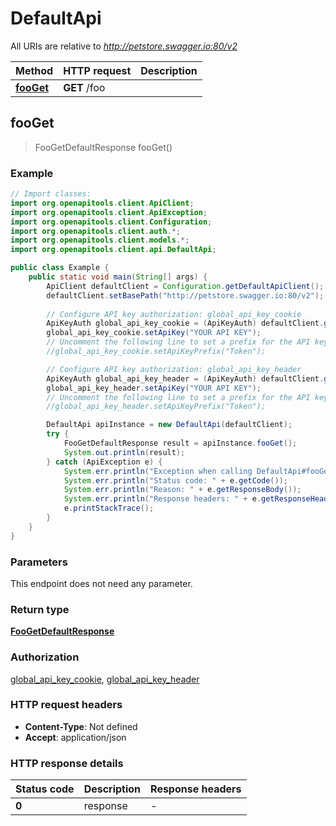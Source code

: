 # DefaultApi

All URIs are relative to *http://petstore.swagger.io:80/v2*

| Method | HTTP request | Description |
|------------- | ------------- | -------------|
| [**fooGet**](DefaultApi.md#fooGet) | **GET** /foo |  |



## fooGet

> FooGetDefaultResponse fooGet()



### Example

```java
// Import classes:
import org.openapitools.client.ApiClient;
import org.openapitools.client.ApiException;
import org.openapitools.client.Configuration;
import org.openapitools.client.auth.*;
import org.openapitools.client.models.*;
import org.openapitools.client.api.DefaultApi;

public class Example {
    public static void main(String[] args) {
        ApiClient defaultClient = Configuration.getDefaultApiClient();
        defaultClient.setBasePath("http://petstore.swagger.io:80/v2");
        
        // Configure API key authorization: global_api_key_cookie
        ApiKeyAuth global_api_key_cookie = (ApiKeyAuth) defaultClient.getAuthentication("global_api_key_cookie");
        global_api_key_cookie.setApiKey("YOUR API KEY");
        // Uncomment the following line to set a prefix for the API key, e.g. "Token" (defaults to null)
        //global_api_key_cookie.setApiKeyPrefix("Token");

        // Configure API key authorization: global_api_key_header
        ApiKeyAuth global_api_key_header = (ApiKeyAuth) defaultClient.getAuthentication("global_api_key_header");
        global_api_key_header.setApiKey("YOUR API KEY");
        // Uncomment the following line to set a prefix for the API key, e.g. "Token" (defaults to null)
        //global_api_key_header.setApiKeyPrefix("Token");

        DefaultApi apiInstance = new DefaultApi(defaultClient);
        try {
            FooGetDefaultResponse result = apiInstance.fooGet();
            System.out.println(result);
        } catch (ApiException e) {
            System.err.println("Exception when calling DefaultApi#fooGet");
            System.err.println("Status code: " + e.getCode());
            System.err.println("Reason: " + e.getResponseBody());
            System.err.println("Response headers: " + e.getResponseHeaders());
            e.printStackTrace();
        }
    }
}
```

### Parameters

This endpoint does not need any parameter.

### Return type

[**FooGetDefaultResponse**](FooGetDefaultResponse.md)

### Authorization

[global_api_key_cookie](../README.md#global_api_key_cookie), [global_api_key_header](../README.md#global_api_key_header)

### HTTP request headers

- **Content-Type**: Not defined
- **Accept**: application/json


### HTTP response details
| Status code | Description | Response headers |
|-------------|-------------|------------------|
| **0** | response |  -  |

